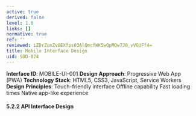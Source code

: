 ```yaml
---
active: true
derived: false
level: 1.0
links: []
normative: true
ref: ''
reviewed: iZDrZunZvUEXfps03AlQmcfWK5wQpMQw7J0_vVGUFf4=
title: Mobile Interface Design
uid: SDD-024
---
```


**Interface ID**: MOBILE-UI-001
**Design Approach**: Progressive Web App (PWA)
**Technology Stack**: HTML5, CSS3, JavaScript, Service Workers
**Design Principles**:
Touch-friendly interface
Offline capability
Fast loading times
Native app-like experience

#### 5.2.2 API Interface Design